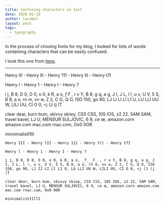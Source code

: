 ```yaml
---
title: Confusing characters in text
date: 2020-01-19
author: lucabol
layout: post
tags:
  - typography
---
```

In the process of chosing fonts for my blog, I looked for lists of words containing characters that can be easily confused.

I took this one from [here](https://typography.guru/journal/letters-symbols-misrecognition/).

----------------------------------------
Henry III - Henry lII - Henry 111 - Henry tll - Henry t7I

Henry l - Henry 1 - Henry I - Henry 7

i j, B 8, D 0, O 0, o 0, k R, a o, _f_ _F_ , r v Y, B 8, g q, a g, J I, J L, l !, u v, U V, 5 S, B 8, a o, rn m, vv w, Z 2, C G, Q O, ISO 150, go 90, LJ IJ LI Ll L1 U, LU LLI UU W, LILI UU, CI O 0, <j (J (j (T

clear dear, burn bum, skivvy skiwy, CS5 CSS, 105 IOS, z2 22, 5AM SAM, travel bavel, LJ U, MENSUR SULJOVIC, 6 9, ce œ, amazon.corn amazon.com mac.com rnac.com, Ox0 0OR 

minnimalistI1llI
~~~~
Henry III - Henry lII - Henry 111 - Henry tll - Henry t7I

Henry l - Henry 1 - Henry I - Henry 7

i j, B 8, D 0, O 0, o 0, k R, a o, _f_ _F_ , r v Y, B 8, g q, a g, J I, J L, l !, u v, U V, 5 S, B 8, a o, rn m, vv w, Z 2, C G, Q O, ISO 150, go 90, LJ IJ LI Ll L1 U, LU LLI UU W, LILI UU, CI O 0, <j (J (j (T

clear dear, burn bum, skivvy skiwy, CS5 CSS, 105 IOS, z2 22, 5AM SAM, travel bavel, LJ U, MENSUR SULJOVIC, 6 9, ce œ, amazon.corn amazon.com mac.com rnac.com, Ox0 0OR 

minnimalistI1llI
~~~~